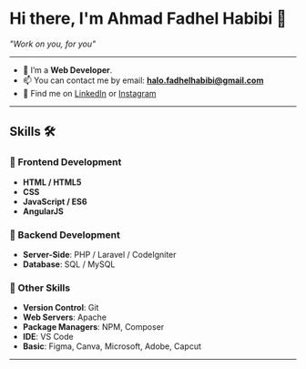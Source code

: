 # Hi there, I'm Ahmad Fadhel Habibi 👋

_"Work on you, for you"_  

---

- 🌱 I’m a **Web Developer**.
- 📫 You can contact me by email: [**halo.fadhelhabibi@gmail.com**](mailto:halo.fadhelhabibi@gmail.com)
- 🏣 Find me on [LinkedIn](https://www.linkedin.com/in/ahmad-fadhel-habibi-790743151/) or [Instagram](https://www.instagram.com/portobyfadhel/)

---

## Skills 🛠️

### 🎨 Frontend Development
- **HTML / HTML5**
- **CSS**
- **JavaScript / ES6**
- **AngularJS**

### 📌 Backend Development
- **Server-Side**: PHP / Laravel / CodeIgniter
- **Database**: SQL / MySQL

### 🎁 Other Skills
- **Version Control**: Git
- **Web Servers**: Apache
- **Package Managers**: NPM, Composer
- **IDE**: VS Code
- **Basic**: Figma, Canva, Microsoft, Adobe, Capcut

---
